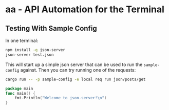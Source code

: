 # aa - API Automation for the Terminal

## Testing With Sample Config

In one terminal:

```bash
npm install -g json-server
json-server test.json
```

This will start up a simple json server that can be used to run the
`sample-config` against. Then you can try running one of the
requests:

```sh
cargo run -- -p sample-config -e local req run json/posts/get
```

```go
package main
func main() {
	fmt.Println("Welcome to json-server!\n")
}
```
